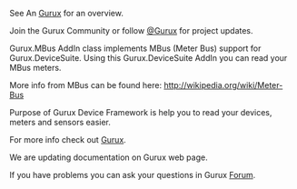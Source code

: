 See An [Gurux](http://www.gurux.org/ "Gurux") for an overview.

Join the Gurux Community or follow [@Gurux](https://twitter.com/guruxorg "@Gurux") for project updates.

Gurux.MBus AddIn class implements MBus (Meter Bus) support for Gurux.DeviceSuite.
Using this Gurux.DeviceSuite AddIn you can read your MBus meters.

More info from MBus can be found here: 
http://wikipedia.org/wiki/Meter-Bus

Purpose of Gurux Device Framework is help you to read your devices, meters and sensors easier.

For more info check out [Gurux](http://www.gurux.org/ "Gurux").

We are updating documentation on Gurux web page. 

If you have problems you can ask your questions in Gurux [Forum](http://www.gurux.org/forum).